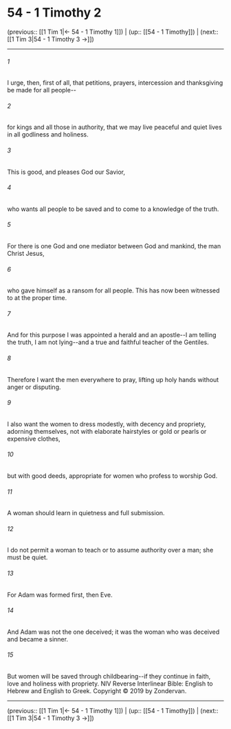 # 54 - 1 Timothy 2

(previous:: [[1 Tim 1|← 54 - 1 Timothy 1]]) | (up:: [[54 - 1 Timothy]]) | (next:: [[1 Tim 3|54 - 1 Timothy 3 →]])

***


###### 1 
I urge, then, first of all, that petitions, prayers, intercession and thanksgiving be made for all people-- 

###### 2 
for kings and all those in authority, that we may live peaceful and quiet lives in all godliness and holiness. 

###### 3 
This is good, and pleases God our Savior, 

###### 4 
who wants all people to be saved and to come to a knowledge of the truth. 

###### 5 
For there is one God and one mediator between God and mankind, the man Christ Jesus, 

###### 6 
who gave himself as a ransom for all people. This has now been witnessed to at the proper time. 

###### 7 
And for this purpose I was appointed a herald and an apostle--I am telling the truth, I am not lying--and a true and faithful teacher of the Gentiles. 

###### 8 
Therefore I want the men everywhere to pray, lifting up holy hands without anger or disputing. 

###### 9 
I also want the women to dress modestly, with decency and propriety, adorning themselves, not with elaborate hairstyles or gold or pearls or expensive clothes, 

###### 10 
but with good deeds, appropriate for women who profess to worship God. 

###### 11 
A woman should learn in quietness and full submission. 

###### 12 
I do not permit a woman to teach or to assume authority over a man; she must be quiet. 

###### 13 
For Adam was formed first, then Eve. 

###### 14 
And Adam was not the one deceived; it was the woman who was deceived and became a sinner. 

###### 15 
But women will be saved through childbearing--if they continue in faith, love and holiness with propriety. NIV Reverse Interlinear Bible: English to Hebrew and English to Greek. Copyright © 2019 by Zondervan.

***

(previous:: [[1 Tim 1|← 54 - 1 Timothy 1]]) | (up:: [[54 - 1 Timothy]]) | (next:: [[1 Tim 3|54 - 1 Timothy 3 →]])
